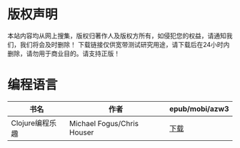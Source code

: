 # 版权声明

本站内容均从网上搜集，版权归著作人及版权方所有，如侵犯您的权益，请通知我们，我们将会及时删除！ 下载链接仅供宽带测试研究用途，请下载后在24小时内删除，请勿用于商业目的。请支持正版！

# 编程语言

| 书名 | 作者 | epub/mobi/azw3 |
| --- | --- | --- |
| Clojure编程乐趣 | Michael Fogus/Chris Houser | [下载](https://url89.ctfile.com/f/31084289-1357021192-c6e841?p=8866) |
